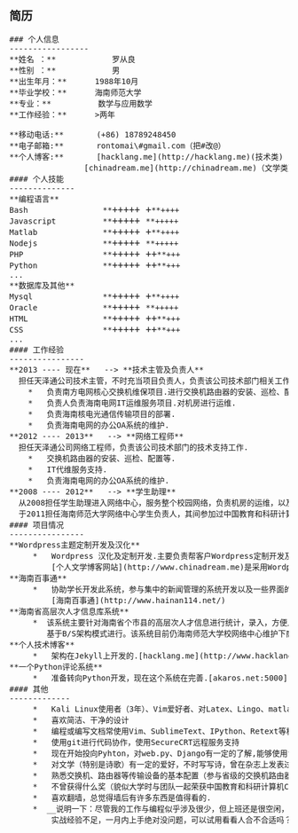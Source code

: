 ## 简历 
<pre>
### 个人信息
-----------------
**姓名 ：** 			罗从良
**性别 ：**			男
**出生年月：**      1988年10月
**毕业学校：**      海南师范大学
**专业：**          数学与应用数学
**工作经验：**      >两年
	
**移动电话:**       (+86) 18789248450
**电子邮箱:**       rontomai\#gmail.com（把#改@）
**个人博客:**       [hacklang.me](http://hacklang.me)(技术类) 
                [chinadream.me](http://chinadream.me)（文学类）
#### 个人技能
--------------
**编程语言**
Bash				**<big>+++++ +</big>**++++ 
Javascript			**<big>+++++ </big>**+++++ 
Matlab				**<big>+++++ +</big>**++++
Nodejs				**<big>+++++ </big>**+++++
PHP					**<big>+++++ ++</big>**+++ 
Python				**<big>+++++ ++</big>**+++
...
**数据库及其他**
Mysql				**<big>+++++ +</big>**++++ 
Oracle				**<big>+++++ </big>**+++++ 
HTML				**<big>+++++ ++</big>**+++
CSS					**<big>+++++ ++</big>**+++
...
#### 工作经验
----------------
**2013 ---- 现在**   --> **技术主管及负责人**     
  担任天泽通公司技术主管，不时充当项目负责人，负责该公司技术部门相关工作.
    *   负责南方电网核心交换机维保项目.进行交换机路由器的安装、巡检、配置等.
    *   负责人负责海南电网IT运维服务项目.对机房进行运维.
    *   负责海南核电光通信传输项目的部署.
    *   负责海南电网的办公OA系统的维护.
**2012 ---- 2013**   --> **网络工程师**     
  担任天泽通公司网络工程师，负责该公司技术部门的技术支持工作.
    *   交换机路由器的安装、巡检、配置等.
    *   IT代维服务支持.
    *   负责海南电网的办公OA系统的维护.
**2008 ---- 2012**   --> **学生助理**     
  从2008担任学生助理进入网络中心，服务整个校园网络，负责机房的运维，以及学校网站的维护等.
  于2011担任海南师范大学网络中心学生负责人，其间参加过中国教育和科研计算机CRENET研讨会.
#### 项目情况
----------------
**Wordpress主题定制开发及汉化**
     *   Wordpress 汉化及定制开发.主要负责帮客户Wordpress定制开发及汉化,同时兼做网站.一般采用php进行.
         [个人文学博客网站](http://www.chinadream.me)是采用Wordpress的.[崇良](http://www.inidea.info)
**海南百事通**
     *   协助学长开发此系统，参与集中的新闻管理的系统开发以及一些界面的开发工作，采用PHP进行.
         [海南百事通](http://www.hainan114.net/)
**海南省高层次人才信息库系统**
     *  该系统主要针对海南省个市县的高层次人才信息进行统计，录入，方便人员查询。采用PHP编写的。
        基于B/S架构模式进行。该系统目前仍海南师范大学校网络中心维护下商用。
**个人技术博客**
     *   架构在Jekyll上开发的.[hacklang.me](http://www.hacklang.me)
**一个Python评论系统**
     *   准备转向Python开发，现在这个系统在完善.[akaros.net:5000](http://www.akaros.net:5000)           
#### 其他
-------------
     *   Kali Linux使用者（3年）、Vim爱好者、对Latex、Lingo、matlab等比较喜欢，准备着Latex编书
     *   喜欢简洁、干净的设计
     *   编程或编写文档常使用Vim、SublimeText、IPython、Retext等程序
     *   使用git进行代码协作，使用SecureCRT远程服务支持
     *   现在开始投向Pyhton，对web.py、Django有一定的了解,能够使用flask进行基本的网站开发.
     *   对文学（特别是诗歌）有一定的爱好，不时写写诗，曾在杂志上发表过诗篇
     *   熟悉交换机、路由器等传输设备的基本配置（参与省级的交换机路由器部署），服务过机房IT运维
     *   不曾获得什么奖（貌似大学时与团队一起荣获中国教育和科研计算机CRENET管理委员会“突出贡献奖”）
     *   喜欢翻墙，总觉得墙后有许多东西是值得看的.
     *  __说明一下：尽管我的工作与编程似乎涉及很少，但上班还是很空闲，常用来学习编程，可能
         实战经验不足，一月内上手绝对没问题，可以试用看看人合不合适吗？__（越发喜欢编程了）

